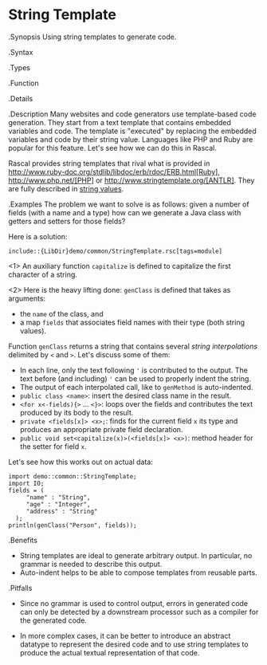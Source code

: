 # String Template

.Synopsis
Using string templates to generate code.

.Syntax

.Types

.Function

.Details

.Description
Many websites and code generators use template-based code generation. They start from a text template that contains embedded variables and code. The template is "executed" by replacing the embedded variables and code by their string value. Languages like PHP and Ruby are popular for this feature. Let's see how we can do this in Rascal. 

Rascal provides string templates that rival what is provided in
http://www.ruby-doc.org/stdlib/libdoc/erb/rdoc/ERB.html[Ruby], http://www.php.net/[PHP] or http://www.stringtemplate.org/[ANTLR].
They are fully described in [string values]((Rascal:Values-String)).

.Examples
The problem we want to solve is as follows: 
given a number of fields (with a name and a type)
how can we generate a Java class with getters and setters for those fields?

Here is a solution:
```rascal
include::{LibDir}demo/common/StringTemplate.rsc[tags=module]
```

                
<1> An auxiliary function `capitalize` is defined to capitalize the first character of a string.

<2> Here is the heavy lifting done: `genClass` is defined that takes as arguments:

*  the `name` of the class, and
*  a map `fields` that associates field names with their type (both string values).


Function `genClass` returns a string that contains several _string interpolations_ delimited by `<` and `>`.
Let's discuss some of them:

*  In each line, only the text following `'` is contributed to the output. The text before (and including) `'` can be used to properly indent
   the string.
*  The output of each interpolated call, like to `genMethod` is auto-indented.
*  `public class <name>`: insert the desired class name in the result.
*  `<for x<-fields){>` ... `<}>`: loops over the fields and contributes the text produced by its body to the result.
*  `private <fields[x]> <x>;`: finds for the current field `x` its type and produces an appropriate private field declaration.
*  `public void set<capitalize(x)>(<fields[x]> <x>)`: method header for the setter for field `x`.

Let's see how this works out on actual data:
```rascal-shell
import demo::common::StringTemplate;
import IO;
fields = (
     "name" : "String",
     "age" : "Integer",
     "address" : "String"
  );
println(genClass("Person", fields));
```

.Benefits

*  String templates are ideal to generate arbitrary output. In particular, no grammar is needed to describe this output.
*  Auto-indent helps to be able to compose templates from reusable parts.

.Pitfalls

*  Since no grammar is used to control output, errors in generated code can only be detected by a downstream processor such as a compiler for the generated code.

*  In more complex cases, it can be better to introduce an abstract datatype to represent the desired code and to use string templates to
produce the actual textual representation of that code.

